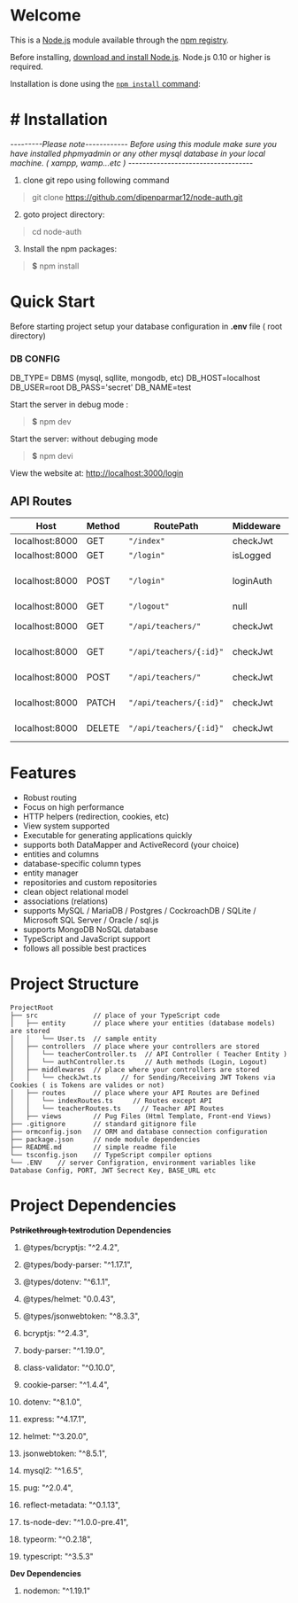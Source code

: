 ﻿# Welcome

This is a  [Node.js](https://nodejs.org/en/)  module available through the  [npm registry](https://www.npmjs.com/).

Before installing,  [download and install Node.js](https://nodejs.org/en/download/). Node.js 0.10 or higher is required.

Installation is done using the  [`npm install`  command](https://docs.npmjs.com/getting-started/installing-npm-packages-locally):


# # Installation

*---------Please note------------
Before using this module make sure you have installed phpmyadmin or any other mysql database in your local machine. ( xampp, wamp...etc )
-----------------------------------*

 1. clone git repo using following command 
>  git clone https://github.com/dipenparmar12/node-auth.git
 2. goto project directory: 
 > cd node-auth

3. Install the npm packages:
 
> **$** npm install 


#  Quick Start
  
  Before starting project setup your database configuration in **.env** file  ( root directory)
### DB CONFIG ######
DB_TYPE= DBMS (mysql, sqllite, mongodb, etc)
DB_HOST=localhost
DB_USER=root
DB_PASS='secret'
DB_NAME=test

  
 Start the server in debug mode :
> **$** npm dev
 
 Start the server: without debuging mode
> **$** npm devi


View the website at:  [http://localhost:3000/login](http://localhost:3000/login)




## API Routes 


| Host | Method | RoutePath | Middeware | Action |
|--|--|--|--|--|
| localhost:8000 | GET  |`"/index"`  | checkJwt | Index View  |
| localhost:8000 | GET  |`"/login"`  | isLogged | Login View |
| localhost:8000 | POST  |`"/login"`  | loginAuth  | redirected to IndexPage  |
| localhost:8000 | GET  |`"/logout"`  | null | null |
| localhost:8000 | GET  |`"/api/teachers/"`  | checkJwt | Get AllTeachers |
| localhost:8000 | GET  |`"/api/teachers/{:id}"`  | checkJwt | Get OneTeacher 
| localhost:8000 | POST  |`"/api/teachers/"`  | checkJwt | Create Teacher 
| localhost:8000 | PATCH  |`"/api/teachers/{:id}"`  | checkJwt | Update Teacher 
| localhost:8000 | DELETE  |`"/api/teachers/{:id}"`  | checkJwt | Destroy Teacher 




# Features

 -  Robust routing
 -   Focus on high performance
 -   HTTP helpers (redirection, cookies, etc)
 -   View system supported
 -   Executable for generating applications quickly
 -  supports both DataMapper and ActiveRecord (your choice)
-   entities and columns
-   database-specific column types
-   entity manager
-   repositories and custom repositories
-   clean object relational model
-   associations (relations)
-   supports MySQL / MariaDB / Postgres / CockroachDB / SQLite / Microsoft SQL Server / Oracle / sql.js
 -   supports MongoDB NoSQL database
-   TypeScript and JavaScript support
-   follows all possible best practices




# Project Structure
```
ProjectRoot
├── src              // place of your TypeScript code
│   ├── entity       // place where your entities (database models) are stored
│   │   └── User.ts  // sample entity
│   ├── controllers  // place where your controllers are stored
│   │   └── teacherController.ts  // API Controller ( Teacher Entity )
│   │   └── authController.ts     // Auth methods (Login, Logout)
│   ├── middlewares  // place where your controllers are stored
│   │   └── checkJwt.ts     // for Sending/Receiving JWT Tokens via Cookies ( is Tokens are valides or not)
│   ├── routes  	 // place where your API Routes are Defined
│   │   └── indexRoutes.ts     // Routes except API
│   │   └── teacherRoutes.ts     // Teacher API Routes
│   ├── views  	 	 // Pug Files (Html Template, Front-end Views)
├── .gitignore       // standard gitignore file
├── ormconfig.json   // ORM and database connection configuration
├── package.json     // node module dependencies
├── README.md        // simple readme file
└── tsconfig.json    // TypeScript compiler options
└── .ENV    // server Configration, environment variables like Database Config, PORT, JWT Secrect Key, BASE_URL etc
```

# Project Dependencies 


**P~~strikethrough text~~rodution Dependencies** 

1. @types/bcryptjs: "^2.4.2",

2. @types/body-parser: "^1.17.1",

3. @types/dotenv: "^6.1.1",

4. @types/helmet: "0.0.43",

5. @types/jsonwebtoken: "^8.3.3",

6. bcryptjs: "^2.4.3",

7. body-parser: "^1.19.0",

8. class-validator: "^0.10.0",

9. cookie-parser: "^1.4.4",

10. dotenv: "^8.1.0",

11. express: "^4.17.1",

12. helmet: "^3.20.0",

13. jsonwebtoken: "^8.5.1",

14. mysql2: "^1.6.5",

15. pug: "^2.0.4",

16. reflect-metadata: "^0.1.13",

17. ts-node-dev: "^1.0.0-pre.41",

18. typeorm: "^0.2.18",

19. typescript: "^3.5.3"


**Dev Dependencies** 

1. nodemon: "^1.19.1"

